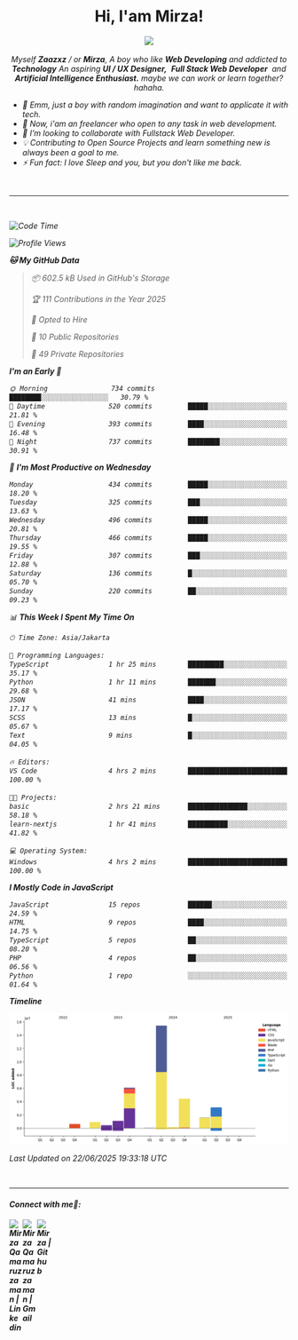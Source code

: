 <h1 align="center">Hi, I'am Mirza!</h1>
<p align="center">
  <a href="https://github.com/Ratheshan03/readme-typing-svg"><img src="https://readme-typing-svg.herokuapp.com?lines=UI+/+UX+Designer;Full+Stack+Web+Developer;IT+Enthusiast;Artificial+Intelligence+Addicted;&center=true&width=500&height=50"></a>
</p>

<p align="center">
  <em>
    Myself <b>Zaazxz</b> / or <b>Mirza</b>, A boy who like <b>Web Developing</b> and addicted to <b>Technology</b>
    An aspiring <b>UI / UX Designer,</b>&nbsp; <b>Full Stack Web Developer</b>&nbsp; and <b> Artificial Intelligence Enthusiast.</b> maybe we can work or learn together? hahaha.
  <br>
</p>

- 🧞 Emm, just a boy with random imagination and want to applicate it with tech.
- 🔭 Now, i'am an freelancer who open to any task in web development.
- 👯 I’m looking to collaborate with Fullstack Web Developer.
- 💡 Contributing to Open Source Projects and learn something new is always been a goal to me.
- ⚡ Fun fact: I love Sleep and you, but you don't like me back.
<br>

---

<br>

<!--START_SECTION:waka-->
![Code Time](http://img.shields.io/badge/Code%20Time-846%20hrs%2023%20mins-blue)

![Profile Views](http://img.shields.io/badge/Profile%20Views-0-blue)

**🐱 My GitHub Data** 

> 📦 602.5 kB Used in GitHub's Storage 
 > 
> 🏆 111 Contributions in the Year 2025
 > 
> 💼 Opted to Hire
 > 
> 📜 10 Public Repositories 
 > 
> 🔑 49 Private Repositories 
 > 
**I'm an Early 🐤** 

```text
🌞 Morning                734 commits         ████████░░░░░░░░░░░░░░░░░   30.79 % 
🌆 Daytime                520 commits         █████░░░░░░░░░░░░░░░░░░░░   21.81 % 
🌃 Evening                393 commits         ████░░░░░░░░░░░░░░░░░░░░░   16.48 % 
🌙 Night                  737 commits         ████████░░░░░░░░░░░░░░░░░   30.91 % 
```
📅 **I'm Most Productive on Wednesday** 

```text
Monday                   434 commits         █████░░░░░░░░░░░░░░░░░░░░   18.20 % 
Tuesday                  325 commits         ███░░░░░░░░░░░░░░░░░░░░░░   13.63 % 
Wednesday                496 commits         █████░░░░░░░░░░░░░░░░░░░░   20.81 % 
Thursday                 466 commits         █████░░░░░░░░░░░░░░░░░░░░   19.55 % 
Friday                   307 commits         ███░░░░░░░░░░░░░░░░░░░░░░   12.88 % 
Saturday                 136 commits         █░░░░░░░░░░░░░░░░░░░░░░░░   05.70 % 
Sunday                   220 commits         ██░░░░░░░░░░░░░░░░░░░░░░░   09.23 % 
```


📊 **This Week I Spent My Time On** 

```text
🕑︎ Time Zone: Asia/Jakarta

💬 Programming Languages: 
TypeScript               1 hr 25 mins        █████████░░░░░░░░░░░░░░░░   35.17 % 
Python                   1 hr 11 mins        ███████░░░░░░░░░░░░░░░░░░   29.68 % 
JSON                     41 mins             ████░░░░░░░░░░░░░░░░░░░░░   17.17 % 
SCSS                     13 mins             █░░░░░░░░░░░░░░░░░░░░░░░░   05.67 % 
Text                     9 mins              █░░░░░░░░░░░░░░░░░░░░░░░░   04.05 % 

🔥 Editors: 
VS Code                  4 hrs 2 mins        █████████████████████████   100.00 % 

🐱‍💻 Projects: 
basic                    2 hrs 21 mins       ███████████████░░░░░░░░░░   58.18 % 
learn-nextjs             1 hr 41 mins        ██████████░░░░░░░░░░░░░░░   41.82 % 

💻 Operating System: 
Windows                  4 hrs 2 mins        █████████████████████████   100.00 % 
```

**I Mostly Code in JavaScript** 

```text
JavaScript               15 repos            ██████░░░░░░░░░░░░░░░░░░░   24.59 % 
HTML                     9 repos             ████░░░░░░░░░░░░░░░░░░░░░   14.75 % 
TypeScript               5 repos             ██░░░░░░░░░░░░░░░░░░░░░░░   08.20 % 
PHP                      4 repos             ██░░░░░░░░░░░░░░░░░░░░░░░   06.56 % 
Python                   1 repo              ░░░░░░░░░░░░░░░░░░░░░░░░░   01.64 % 
```



**Timeline**

![Lines of Code chart](https://raw.githubusercontent.com/zaazxz/zaazxz/main/assets/bar_graph.png)


 Last Updated on 22/06/2025 19:33:18 UTC
<!--END_SECTION:waka-->

<br>

---

<h4> Connect with me🤝: <h4>
  </hr>
  <a href="https://www.linkedin.com/in/mirzaqamaruzzaman18/">
   <img align="left" alt=" Mirza Qamaruzzaman | Linkedin" width="24px" src="https://www.vectorlogo.zone/logos/linkedin/linkedin-icon.svg" />
  </a>
  <a href="mailto:mirzaqamaruzzaman18@gmail.com">
    <img align="left" alt=" Mirza Qamaruzzaman | Gmail" width="26px" src="https://www.vectorlogo.zone/logos/gmail/gmail-icon.svg" />
  </a>
   <a href="https://github.com/zaazxz">
    <img align="left" alt=" Mirza | Github" width="26px" src="https://www.vectorlogo.zone/logos/github/github-tile.svg" />
  </a>
  <br>
